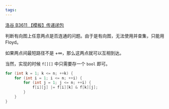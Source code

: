 ```yaml
---
tags:
---
```

[洛谷 B3611 【模板】传递闭包](https://www.luogu.com.cn/problem/B3611)

判断有向图上任意两点是否连通的问题。由于是有向图，无法使用并查集，只能用 Floyd。

如果两点间最短路径不是 $+\infty$，那么这两点就可以互相到达。

当然，实现的时候 `f[][]` 中只需要存一个 `bool` 即可。

```cpp
for (int k = 1; k <= n; ++k) {
    for (int i = 1; i <= n; ++i) {
        for (int j = 1; j <= n; ++i) {
            f[i][j] |= f[i][k] & f[k][j];
        }
    }
}
```
